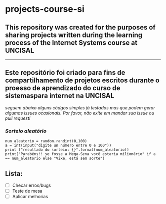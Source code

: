 # projects-course-si
## **This repository was created for the purposes of sharing projects written during the learning process of the Internet Systems course at UNCISAL**
----------------------------
## **Este repositório foi criado para fins de compartilhamento de projetos escritos durante o proesso de aprendizado do curso de sistemaspara internet na UNCISAL**

  _seguem abaixo  alguns códgos  simples já testados mas que podem gerar algumas issues ocasionais. Por favor, não exite em mandar sua issue ou  pull request!_

### __*Sorteio  aleatório*__
 
 ```import random
num_aleatorio = random.randint(0,100)
a = int(input("digite un número entre 0 e 100"))
print ("resultado do sorteio: {}".format(num_aleatorio))
print("Parabéns!! se fosse a Mega-Sena você estaria milionário" if a == num_aleatorio else "Vixe, está sem sorte") 
``` 
## Lista:
- [ ] Checar erros/bugs
- [ ] Teste de mesa
- [ ] Aplicar melhorias
